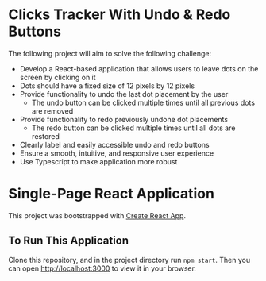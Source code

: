 # Clicks Tracker With Undo & Redo Buttons

The following project will aim to solve the following challenge:
- Develop a React-based application that allows users to leave dots on the screen by clicking on it
- Dots should have a fixed size of 12 pixels by 12 pixels
- Provide functionality to undo the last dot placement by the user
    - The undo button can be clicked multiple times until all previous dots are removed
- Provide functionality to redo previously undone dot placements
    - The redo button can be clicked multiple times until all dots are restored
- Clearly label and easily accessible undo and redo buttons
- Ensure a smooth, intuitive, and responsive user experience
- Use Typescript to make application more robust

# Single-Page React Application

This project was bootstrapped with [Create React App](https://github.com/facebook/create-react-app).

## To Run This Application

Clone this repository, and in the project directory run `npm start`. Then you can open [http://localhost:3000](http://localhost:3000) to view it in your browser.